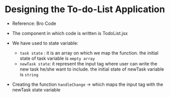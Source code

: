 # Designing the To-do-List Application

- Reference: Bro Code
- The component in which code is written is TodoList.jsx
- We have used to state variable:

  - `task state` : it is an array on which we map the function. the initial state of task variable is `empty array`
  - `newTask state`: it represent the input tag where user can write the new task he/she want to include. the initial state of newTask variable is `string`

- Creating the function `handleChange` -> which maps the input tag with the newTask state variable
